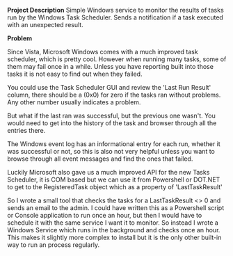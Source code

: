 **Project Description**
Simple Windows service to monitor the results of tasks run by the Windows Task Scheduler. Sends a notification if a task executed with an unexpected result.

**Problem**

Since Vista, Microsoft Windows comes with a much improved task scheduler, which is pretty cool. 
However when running many tasks, some of them may fail once in a while. Unless you have reporting built into those tasks it is not easy to find out when they failed. 

You could use the Task Scheduler GUI and review the 'Last Run Result' column, there should be a (0x0) for zero if the tasks ran without problems. Any other number usually indicates a problem. 

But what if the last ran was successful, but the previous one wasn't. You would need to get into the history of the task and browser through all the entries there. 

The Windows event log has an informational entry for each run, whether it was successful or not, so this is also not very helpful unless you want to browse through all event messages and find the ones that failed.

Luckily Microsoft also gave us a much improved API for the new Tasks Scheduler, it is COM based but we can use it from Powershell or DOT.NET to get to the RegisteredTask object which as a property of 'LastTaskResult'

So I wrote a small tool that checks the tasks for a LastTaskResult <> 0 and sends an email to the admin. 
I could have written this as a Powershell script or Console application to run once an hour, but then I would have to schedule it with the same service I want it to monitor. So instead I wrote a Windows Service which runs in the background and checks once an hour. This makes it slightly more complex to install but it is the only other built-in way to run an process regularly.
